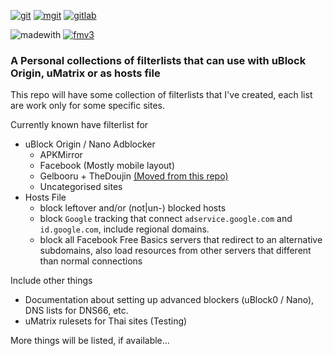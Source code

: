 [![git](https://img.shields.io/badge/Update%20via-Git%20for%20Windows-f05032.svg?style=popout-square&logo=git)](https://gitforwindows.org) [![mgit](https://img.shields.io/badge/Update%20via-MGit-3366cc.svg?style=popout-square&logo=git&logoColor=3366cc)](https://manichord.com/projects/mgit.html) [![gitlab](https://img.shields.io/badge/View-Mirror-e24329.svg?logo=gitlab&style=popout-square)](https://gitlab.com/kowith337/PersonalFilterListCollection)

![madewith](https://img.shields.io/badge/Made%20with-Bare%20hands-tan.svg?style=popout-square&logo=baidu&logoColor=tan) [![fmv3](https://img.shields.io/badge/%20-%23FuckManifestV3-grey.svg?style=popout-square&logo=google-chrome&logoColor=black)](https://gist.github.com/kowith337/4cf190ab77d5b88d35cf4222f8eb37c2)

### A Personal collections of filterlists that can use with uBlock Origin, uMatrix or as hosts file

This repo will have some collection of filterlists that I've created, each list are work only for some specific sites.

Currently known have filterlist for

- uBlock Origin / Nano Adblocker
  - APKMirror
  - Facebook (Mostly mobile layout)
  - Gelbooru + TheDoujin [(Moved from this repo)](https://github.com/kowith337/gelbolube)
  - Uncategorised sites
- Hosts File
  - block leftover and/or (not|un-) blocked hosts
  - block `Google` tracking that connect `adservice.google.com` and `id.google.com`, include regional domains.
  - block all Facebook Free Basics servers that redirect to an alternative subdomains, also load resources from other servers that different than normal connections

Include other things

- Documentation about setting up advanced blockers (uBlock0 / Nano), DNS lists for DNS66, etc.
- uMatrix rulesets for Thai sites (Testing)

More things will be listed, if available...
